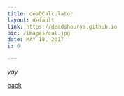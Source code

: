 ```yaml
---
title: deaDCalculator
layout: default
link: https://deadshourya.github.io
pic: /images/cal.jpg
date: MAY 18, 2017
i: 6

---
```




_yay_

[back](./)
